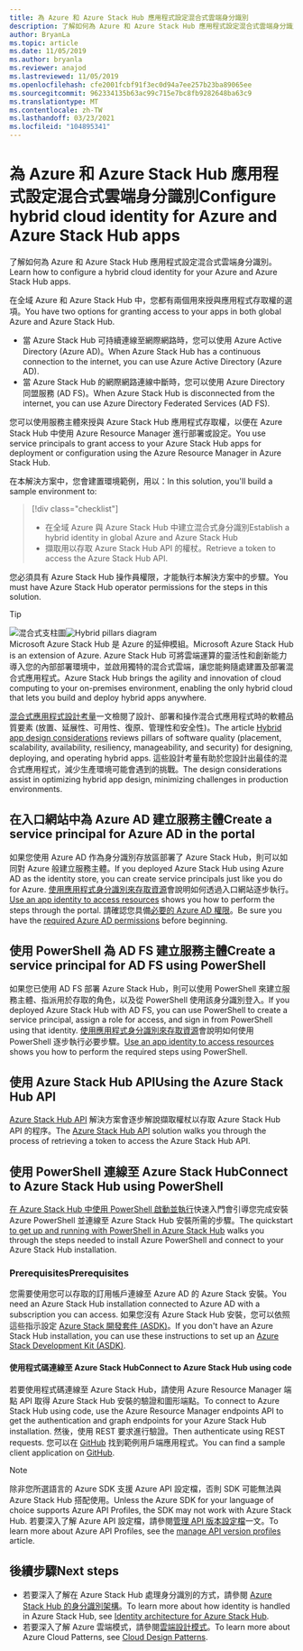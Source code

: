 ```yaml
---
title: 為 Azure 和 Azure Stack Hub 應用程式設定混合式雲端身分識別
description: 了解如何為 Azure 和 Azure Stack Hub 應用程式設定混合式雲端身分識別。
author: BryanLa
ms.topic: article
ms.date: 11/05/2019
ms.author: bryanla
ms.reviewer: anajod
ms.lastreviewed: 11/05/2019
ms.openlocfilehash: cfe2001fcbf91f3ec0d94a7ee257b23ba89065ee
ms.sourcegitcommit: 962334135b63ac99c715e7bc8fb9282648ba63c9
ms.translationtype: MT
ms.contentlocale: zh-TW
ms.lasthandoff: 03/23/2021
ms.locfileid: "104895341"
---
```

# <a name="configure-hybrid-cloud-identity-for-azure-and-azure-stack-hub-apps"></a><span data-ttu-id="4a314-103">為 Azure 和 Azure Stack Hub 應用程式設定混合式雲端身分識別</span><span class="sxs-lookup"><span data-stu-id="4a314-103">Configure hybrid cloud identity for Azure and Azure Stack Hub apps</span></span>

<span data-ttu-id="4a314-104">了解如何為 Azure 和 Azure Stack Hub 應用程式設定混合式雲端身分識別。</span><span class="sxs-lookup"><span data-stu-id="4a314-104">Learn how to configure a hybrid cloud identity for your Azure and Azure Stack Hub apps.</span></span>

<span data-ttu-id="4a314-105">在全域 Azure 和 Azure Stack Hub 中，您都有兩個用來授與應用程式存取權的選項。</span><span class="sxs-lookup"><span data-stu-id="4a314-105">You have two options for granting access to your apps in both global Azure and Azure Stack Hub.</span></span>

 * <span data-ttu-id="4a314-106">當 Azure Stack Hub 可持續連線至網際網路時，您可以使用 Azure Active Directory (Azure AD)。</span><span class="sxs-lookup"><span data-stu-id="4a314-106">When Azure Stack Hub has a continuous connection to the internet, you can use Azure Active Directory (Azure AD).</span></span>
 * <span data-ttu-id="4a314-107">當 Azure Stack Hub 的網際網路連線中斷時，您可以使用 Azure Directory 同盟服務 (AD FS)。</span><span class="sxs-lookup"><span data-stu-id="4a314-107">When Azure Stack Hub is disconnected from the internet, you can use Azure Directory Federated Services (AD FS).</span></span>

<span data-ttu-id="4a314-108">您可以使用服務主體來授與 Azure Stack Hub 應用程式存取權，以便在 Azure Stack Hub 中使用 Azure Resource Manager 進行部署或設定。</span><span class="sxs-lookup"><span data-stu-id="4a314-108">You use service principals to grant access to your Azure Stack Hub apps for deployment or configuration using the Azure Resource Manager in Azure Stack Hub.</span></span>

<span data-ttu-id="4a314-109">在本解決方案中，您會建置環境範例，用以：</span><span class="sxs-lookup"><span data-stu-id="4a314-109">In this solution, you'll build a sample environment to:</span></span>

> [!div class="checklist"]
> - <span data-ttu-id="4a314-110">在全域 Azure 與 Azure Stack Hub 中建立混合式身分識別</span><span class="sxs-lookup"><span data-stu-id="4a314-110">Establish a hybrid identity in global Azure and Azure Stack Hub</span></span>
> - <span data-ttu-id="4a314-111">擷取用以存取 Azure Stack Hub API 的權杖。</span><span class="sxs-lookup"><span data-stu-id="4a314-111">Retrieve a token to access the Azure Stack Hub API.</span></span>

<span data-ttu-id="4a314-112">您必須具有 Azure Stack Hub 操作員權限，才能執行本解決方案中的步驟。</span><span class="sxs-lookup"><span data-stu-id="4a314-112">You must have Azure Stack Hub operator permissions for the steps in this solution.</span></span>

> [!Tip]  
> <span data-ttu-id="4a314-113">![混合式支柱圖](./media/solution-deployment-guide-cross-cloud-scaling/hybrid-pillars.png)</span><span class="sxs-lookup"><span data-stu-id="4a314-113">![Hybrid pillars diagram](./media/solution-deployment-guide-cross-cloud-scaling/hybrid-pillars.png)</span></span>  
> <span data-ttu-id="4a314-114">Microsoft Azure Stack Hub 是 Azure 的延伸模組。</span><span class="sxs-lookup"><span data-stu-id="4a314-114">Microsoft Azure Stack Hub is an extension of Azure.</span></span> <span data-ttu-id="4a314-115">Azure Stack Hub 可將雲端運算的靈活性和創新能力導入您的內部部署環境中，並啟用獨特的混合式雲端，讓您能夠隨處建置及部署混合式應用程式。</span><span class="sxs-lookup"><span data-stu-id="4a314-115">Azure Stack Hub brings the agility and innovation of cloud computing to your on-premises environment, enabling the only hybrid cloud that lets you build and deploy hybrid apps anywhere.</span></span>  
> 
> <span data-ttu-id="4a314-116">[混合式應用程式設計考量](overview-app-design-considerations.md)一文檢閱了設計、部署和操作混合式應用程式時的軟體品質要素 (放置、延展性、可用性、復原、管理性和安全性)。</span><span class="sxs-lookup"><span data-stu-id="4a314-116">The article [Hybrid app design considerations](overview-app-design-considerations.md) reviews pillars of software quality (placement, scalability, availability, resiliency, manageability, and security) for designing, deploying, and operating hybrid apps.</span></span> <span data-ttu-id="4a314-117">這些設計考量有助於您設計出最佳的混合式應用程式，減少生產環境可能會遇到的挑戰。</span><span class="sxs-lookup"><span data-stu-id="4a314-117">The design considerations assist in optimizing hybrid app design, minimizing challenges in production environments.</span></span>

## <a name="create-a-service-principal-for-azure-ad-in-the-portal"></a><span data-ttu-id="4a314-118">在入口網站中為 Azure AD 建立服務主體</span><span class="sxs-lookup"><span data-stu-id="4a314-118">Create a service principal for Azure AD in the portal</span></span>

<span data-ttu-id="4a314-119">如果您使用 Azure AD 作為身分識別存放區部署了 Azure Stack Hub，則可以如同對 Azure 般建立服務主體。</span><span class="sxs-lookup"><span data-stu-id="4a314-119">If you deployed Azure Stack Hub using Azure AD as the identity store, you can create service principals just like you do for Azure.</span></span> <span data-ttu-id="4a314-120">[使用應用程式身分識別來存取資源](/azure-stack/operator/azure-stack-create-service-principals#manage-an-azure-ad-app-identity)會說明如何透過入口網站逐步執行。</span><span class="sxs-lookup"><span data-stu-id="4a314-120">[Use an app identity to access resources](/azure-stack/operator/azure-stack-create-service-principals#manage-an-azure-ad-app-identity) shows you how to perform the steps through the portal.</span></span> <span data-ttu-id="4a314-121">請確認您具備[必要的 Azure AD 權限](/azure/azure-resource-manager/resource-group-create-service-principal-portal#required-permissions)。</span><span class="sxs-lookup"><span data-stu-id="4a314-121">Be sure you have the [required Azure AD permissions](/azure/azure-resource-manager/resource-group-create-service-principal-portal#required-permissions) before beginning.</span></span>

## <a name="create-a-service-principal-for-ad-fs-using-powershell"></a><span data-ttu-id="4a314-122">使用 PowerShell 為 AD FS 建立服務主體</span><span class="sxs-lookup"><span data-stu-id="4a314-122">Create a service principal for AD FS using PowerShell</span></span>

<span data-ttu-id="4a314-123">如果您已使用 AD FS 部署 Azure Stack Hub，則可以使用 PowerShell 來建立服務主體、指派用於存取的角色，以及從 PowerShell 使用該身分識別登入。</span><span class="sxs-lookup"><span data-stu-id="4a314-123">If you deployed Azure Stack Hub with AD FS, you can use PowerShell to create a service principal, assign a role for access, and sign in from PowerShell using that identity.</span></span> <span data-ttu-id="4a314-124">[使用應用程式身分識別來存取資源](/azure-stack/operator/azure-stack-create-service-principals#manage-an-ad-fs-app-identity)會說明如何使用 PowerShell 逐步執行必要步驟。</span><span class="sxs-lookup"><span data-stu-id="4a314-124">[Use an app identity to access resources](/azure-stack/operator/azure-stack-create-service-principals#manage-an-ad-fs-app-identity) shows you how to perform the required steps using PowerShell.</span></span>

## <a name="using-the-azure-stack-hub-api"></a><span data-ttu-id="4a314-125">使用 Azure Stack Hub API</span><span class="sxs-lookup"><span data-stu-id="4a314-125">Using the Azure Stack Hub API</span></span>

<span data-ttu-id="4a314-126">[Azure Stack Hub API](/azure-stack/user/azure-stack-rest-api-use) 解決方案會逐步解說擷取權杖以存取 Azure Stack Hub API 的程序。</span><span class="sxs-lookup"><span data-stu-id="4a314-126">The [Azure Stack Hub API](/azure-stack/user/azure-stack-rest-api-use)  solution walks you through the process of retrieving a token to access the Azure Stack Hub API.</span></span>

## <a name="connect-to-azure-stack-hub-using-powershell"></a><span data-ttu-id="4a314-127">使用 PowerShell 連線至 Azure Stack Hub</span><span class="sxs-lookup"><span data-stu-id="4a314-127">Connect to Azure Stack Hub using PowerShell</span></span>

<span data-ttu-id="4a314-128">[在 Azure Stack Hub 中使用 PowerShell 啟動並執行](/azure-stack/operator/azure-stack-powershell-install)快速入門會引導您完成安裝 Azure PowerShell 並連線至 Azure Stack Hub 安裝所需的步驟。</span><span class="sxs-lookup"><span data-stu-id="4a314-128">The quickstart [to get up and running with PowerShell in Azure Stack Hub](/azure-stack/operator/azure-stack-powershell-install) walks you through the steps needed to install Azure PowerShell and connect to your Azure Stack Hub installation.</span></span>

### <a name="prerequisites"></a><span data-ttu-id="4a314-129">Prerequisites</span><span class="sxs-lookup"><span data-stu-id="4a314-129">Prerequisites</span></span>

<span data-ttu-id="4a314-130">您需要使用您可以存取的訂用帳戶連線至 Azure AD 的 Azure Stack 安裝。</span><span class="sxs-lookup"><span data-stu-id="4a314-130">You need an Azure Stack Hub installation connected to Azure AD with a subscription you can access.</span></span> <span data-ttu-id="4a314-131">如果您沒有 Azure Stack Hub 安裝，您可以依照這些指示設定 [Azure Stack 開發套件 (ASDK)](/azure-stack/asdk/asdk-install)。</span><span class="sxs-lookup"><span data-stu-id="4a314-131">If you don't have an Azure Stack Hub installation, you can use these instructions to set up an [Azure Stack Development Kit (ASDK)](/azure-stack/asdk/asdk-install).</span></span>

#### <a name="connect-to-azure-stack-hub-using-code"></a><span data-ttu-id="4a314-132">使用程式碼連線至 Azure Stack Hub</span><span class="sxs-lookup"><span data-stu-id="4a314-132">Connect to Azure Stack Hub using code</span></span>

<span data-ttu-id="4a314-133">若要使用程式碼連線至 Azure Stack Hub，請使用 Azure Resource Manager 端點 API 取得 Azure Stack Hub 安裝的驗證和圖形端點。</span><span class="sxs-lookup"><span data-stu-id="4a314-133">To connect to Azure Stack Hub using code, use the Azure Resource Manager endpoints API to get the authentication and graph endpoints for your Azure Stack Hub installation.</span></span> <span data-ttu-id="4a314-134">然後，使用 REST 要求進行驗證。</span><span class="sxs-lookup"><span data-stu-id="4a314-134">Then authenticate using REST requests.</span></span> <span data-ttu-id="4a314-135">您可以在 [GitHub](https://github.com/shriramnat/HybridARMApplication) 找到範例用戶端應用程式。</span><span class="sxs-lookup"><span data-stu-id="4a314-135">You can find a sample client application on [GitHub](https://github.com/shriramnat/HybridARMApplication).</span></span>

>[!Note]
><span data-ttu-id="4a314-136">除非您所選語言的 Azure SDK 支援 Azure API 設定檔，否則 SDK 可能無法與 Azure Stack Hub 搭配使用。</span><span class="sxs-lookup"><span data-stu-id="4a314-136">Unless the Azure SDK for your language of choice supports Azure API Profiles, the SDK may not work with Azure Stack Hub.</span></span> <span data-ttu-id="4a314-137">若要深入了解 Azure API 設定檔，請參閱[管理 API 版本設定檔](/azure-stack/user/azure-stack-version-profiles)一文。</span><span class="sxs-lookup"><span data-stu-id="4a314-137">To learn more about Azure API Profiles, see the [manage API version profiles](/azure-stack/user/azure-stack-version-profiles) article.</span></span>

## <a name="next-steps"></a><span data-ttu-id="4a314-138">後續步驟</span><span class="sxs-lookup"><span data-stu-id="4a314-138">Next steps</span></span>

- <span data-ttu-id="4a314-139">若要深入了解在 Azure Stack Hub 處理身分識別的方式，請參閱 [Azure Stack Hub 的身分識別架構](/azure-stack/operator/azure-stack-identity-architecture)。</span><span class="sxs-lookup"><span data-stu-id="4a314-139">To learn more about how identity is handled in Azure Stack Hub, see [Identity architecture for Azure Stack Hub](/azure-stack/operator/azure-stack-identity-architecture).</span></span>
- <span data-ttu-id="4a314-140">若要深入了解 Azure 雲端模式，請參閱[雲端設計模式](/azure/architecture/patterns)。</span><span class="sxs-lookup"><span data-stu-id="4a314-140">To learn more about Azure Cloud Patterns, see [Cloud Design Patterns](/azure/architecture/patterns).</span></span>

